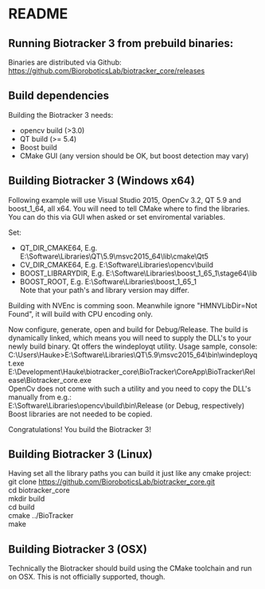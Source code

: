 # README

## Running Biotracker 3 from prebuild binaries:

Binaries are distributed via Github: https://github.com/BioroboticsLab/biotracker_core/releases

##  Build dependencies

Building the Biotracker 3 needs: 
- opencv build (>3.0)  
- QT build (>= 5.4)  
- Boost build  
- CMake GUI (any version should be OK, but boost detection may vary)  

##  Building Biotracker 3 (Windows x64)

Following example will use Visual Studio 2015, OpenCv 3.2, QT 5.9 and boost_1_64, all x64.
You will need to tell CMake where to find the libraries. You can do this via GUI when asked or set enviromental variables.

Set:  
- QT_DIR_CMAKE64, E.g. E:\Software\Libraries\QT\5.9\msvc2015_64\lib\cmake\Qt5  
- CV_DIR_CMAKE64, E.g. E:\Software\Libraries\opencv\build  
- BOOST_LIBRARYDIR, E.g. E:\Software\Libraries\boost_1_65_1\stage64\lib  
- BOOST_ROOT, E.g. E:\Software\Libraries\boost_1_65_1  
Note that your path's and library version may differ.

Building with NVEnc is comming soon. Meanwhile ignore "HMNVLibDir=Not Found", it will build with CPU encoding only.  

Now configure, generate, open and build for Debug/Release. The build is dynamically linked, which means you will need to supply the DLL's to your newly build binary. Qt offers the windeployqt utility. Usage sample, console:  
C:\Users\Hauke>E:\Software\Libraries\QT\5.9\msvc2015_64\bin\windeployqt.exe E:\Development\Hauke\biotracker_core\BioTracker\CoreApp\BioTracker\Release\Biotracker_core.exe   
OpenCv does not come with such a utility and you need to copy the DLL's manually from e.g.:   
E:\Software\Libraries\opencv\build\bin\Release (or Debug, respectively)  
Boost libraries are not needed to be copied.  

Congratulations! You build the Biotracker 3!

##  Building Biotracker 3 (Linux)

Having set all the library paths you can build it just like any cmake project:  
git clone https://github.com/BioroboticsLab/biotracker_core.git  
cd biotracker_core  
mkdir build  
cd build  
cmake ../BioTracker  
make  

##  Building Biotracker 3 (OSX)

Technically the Biotracker should build using the CMake toolchain and run on OSX. This is not officially supported, though.